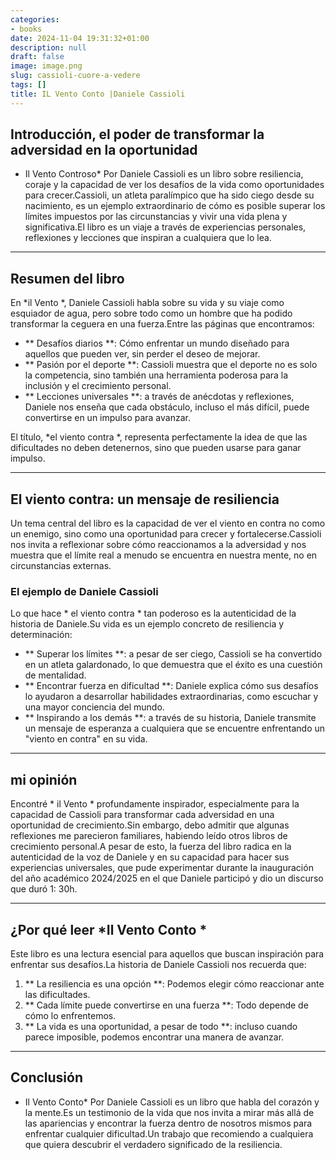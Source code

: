 ```yaml
---
categories:
- books
date: 2024-11-04 19:31:32+01:00
description: null
draft: false
image: image.png
slug: cassioli-cuore-a-vedere
tags: []
title: IL Vento Conto |Daniele Cassioli
---
```


## Introducción, el poder de transformar la adversidad en la oportunidad
* Il Vento Controso* Por Daniele Cassioli es un libro sobre resiliencia, coraje y la capacidad de ver los desafíos de la vida como oportunidades para crecer.Cassioli, un atleta paralímpico que ha sido ciego desde su nacimiento, es un ejemplo extraordinario de cómo es posible superar los límites impuestos por las circunstancias y vivir una vida plena y significativa.El libro es un viaje a través de experiencias personales, reflexiones y lecciones que inspiran a cualquiera que lo lea.

---

## Resumen del libro
En *il Vento *, Daniele Cassioli habla sobre su vida y su viaje como esquiador de agua, pero sobre todo como un hombre que ha podido transformar la ceguera en una fuerza.Entre las páginas que encontramos:
- ** Desafíos diarios **: Cómo enfrentar un mundo diseñado para aquellos que pueden ver, sin perder el deseo de mejorar.
- ** Pasión por el deporte **: Cassioli muestra que el deporte no es solo la competencia, sino también una herramienta poderosa para la inclusión y el crecimiento personal.
- ** Lecciones universales **: a través de anécdotas y reflexiones, Daniele nos enseña que cada obstáculo, incluso el más difícil, puede convertirse en un impulso para avanzar.

El título, *el viento contra *, representa perfectamente la idea de que las dificultades no deben detenernos, sino que pueden usarse para ganar impulso.

---

## El viento contra: un mensaje de resiliencia
Un tema central del libro es la capacidad de ver el viento en contra no como un enemigo, sino como una oportunidad para crecer y fortalecerse.Cassioli nos invita a reflexionar sobre cómo reaccionamos a la adversidad y nos muestra que el límite real a menudo se encuentra en nuestra mente, no en circunstancias externas.

### El ejemplo de Daniele Cassioli
Lo que hace * el viento contra * tan poderoso es la autenticidad de la historia de Daniele.Su vida es un ejemplo concreto de resiliencia y determinación:
- ** Superar los límites **: a pesar de ser ciego, Cassioli se ha convertido en un atleta galardonado, lo que demuestra que el éxito es una cuestión de mentalidad.
- ** Encontrar fuerza en dificultad **: Daniele explica cómo sus desafíos lo ayudaron a desarrollar habilidades extraordinarias, como escuchar y una mayor conciencia del mundo.
- ** Inspirando a los demás **: a través de su historia, Daniele transmite un mensaje de esperanza a cualquiera que se encuentre enfrentando un "viento en contra" en su vida.

---

## mi opinión
Encontré * il Vento * profundamente inspirador, especialmente para la capacidad de Cassioli para transformar cada adversidad en una oportunidad de crecimiento.Sin embargo, debo admitir que algunas reflexiones me parecieron familiares, habiendo leído otros libros de crecimiento personal.A pesar de esto, la fuerza del libro radica en la autenticidad de la voz de Daniele y en su capacidad para hacer sus experiencias universales, que pude experimentar durante la inauguración del año académico 2024/2025 en el que Daniele participó y dio un discurso que duró 1: 30h.

---

## ¿Por qué leer *Il Vento Conto *
Este libro es una lectura esencial para aquellos que buscan inspiración para enfrentar sus desafíos.La historia de Daniele Cassioli nos recuerda que:
1. ** La resiliencia es una opción **: Podemos elegir cómo reaccionar ante las dificultades.
2. ** Cada límite puede convertirse en una fuerza **: Todo depende de cómo lo enfrentemos.
3. ** La vida es una oportunidad, a pesar de todo **: incluso cuando parece imposible, podemos encontrar una manera de avanzar.

---

## Conclusión
* Il Vento Conto* Por Daniele Cassioli es un libro que habla del corazón y la mente.Es un testimonio de la vida que nos invita a mirar más allá de las apariencias y encontrar la fuerza dentro de nosotros mismos para enfrentar cualquier dificultad.Un trabajo que recomiendo a cualquiera que quiera descubrir el verdadero significado de la resiliencia.